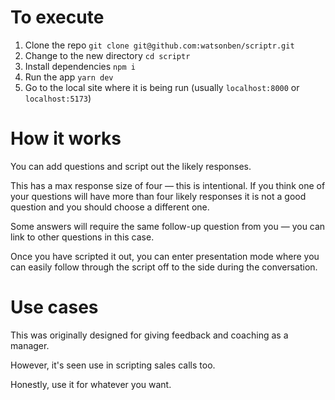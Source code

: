 # To execute
1. Clone the repo `git clone git@github.com:watsonben/scriptr.git`
2. Change to the new directory `cd scriptr`
3. Install dependencies `npm i`
4. Run the app `yarn dev`
5. Go to the local site where it is being run (usually `localhost:8000` or `localhost:5173`)

# How it works
You can add questions and script out the likely responses.

This has a max response size of four — this is intentional. If you think one of your questions will have more than four likely responses it is not a good question and you should choose a different one.

Some answers will require the same follow-up question from you — you can link to other questions in this case.

Once you have scripted it out, you can enter presentation mode where you can easily follow through the script off to the side during the conversation.

# Use cases
This was originally designed for giving feedback and coaching as a manager.

However, it's seen use in scripting sales calls too.

Honestly, use it for whatever you want.
